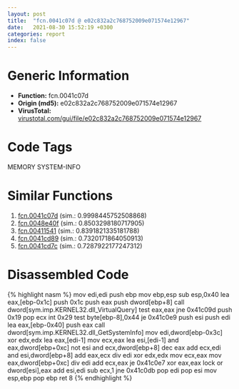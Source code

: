 ```yaml
---
layout: post
title:  "fcn.0041c07d @ e02c832a2c768752009e071574e12967"
date:   2021-08-30 15:52:19 +0300
categories: report
index: false
---
```


# Generic Information
- **Function:** fcn.0041c07d
- **Origin (md5):** e02c832a2c768752009e071574e12967
- **VirusTotal:** [virustotal.com/gui/file/e02c832a2c768752009e071574e12967][virustotal_ref]

# Code Tags
<span class="tag" id="MEMORY">MEMORY</span>
<span class="tag" id="SYSTEM-INFO">SYSTEM-INFO</span>


# Similar Functions

1. [fcn.0041c07d][similar_1_ref] (sim.: 0.9998445752508868)
2. [fcn.0048e40f][similar_2_ref] (sim.: 0.8503298180717905)
3. [fcn.00411541][similar_3_ref] (sim.: 0.8391821335181788)
4. [fcn.0041cd89][similar_4_ref] (sim.: 0.7320171864050913)
5. [fcn.0041cd7c][similar_5_ref] (sim.: 0.7287922177247312)


# Disassembled Code

{% highlight nasm %}
mov edi,edi
push ebp
mov ebp,esp
sub esp,0x40
lea eax,[ebp-0x1c]
push 0x1c
push eax
push dword[ebp+8]
call dword[sym.imp.KERNEL32.dll_VirtualQuery]
test eax,eax
jne 0x41c09d
push 0x19
pop ecx
int 0x29
test byte[ebp-8],0x44
je 0x41c0e9
push esi
push edi
lea eax,[ebp-0x40]
push eax
call dword[sym.imp.KERNEL32.dll_GetSystemInfo]
mov edi,dword[ebp-0x3c]
xor edx,edx
lea eax,[edi-1]
mov ecx,eax
lea esi,[edi-1]
and eax,dword[ebp+0xc]
not esi
and ecx,dword[ebp+8]
dec eax
add ecx,edi
and esi,dword[ebp+8]
add eax,ecx
div edi
xor edx,edx
mov ecx,eax
mov eax,dword[ebp+0xc]
div edi
add ecx,eax
je 0x41c0e7
xor eax,eax
lock or dword[esi],eax
add esi,edi
sub ecx,1
jne 0x41c0db
pop edi
pop esi
mov esp,ebp
pop ebp
ret 8
{% endhighlight %}


[similar_1_ref]: /report/fcn.0041c07d@f068e0a788db6c075da6c407576e943b
[similar_2_ref]: /report/fcn.0048e40f@3b2d901eaca41ce14deca6a48c0c801a
[similar_3_ref]: /report/fcn.00411541@5f763449465a14d1cdb5ea67e2f984d0
[similar_4_ref]: /report/fcn.0041cd89@562a66888a24b489b80e1943b2f95b1e
[similar_5_ref]: /report/fcn.0041cd7c@9e9e09e44e48901b1c3d0f12f9fa9c06
[virustotal_ref]: https://www.virustotal.com/gui/file/e02c832a2c768752009e071574e12967